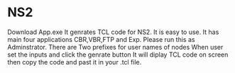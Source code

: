 # NS2
Download App.exe
It genrates TCL code for NS2.
It is easy to use.
It has main four applications CBR,VBR,FTP and Exp.
Please run this as Adminstrator.
There are Two prefixes for user names of nodes
When user set the inputs and click the genrate button 
It will diplay TCL code on screen then copy the code and past it in your .tcl file.
